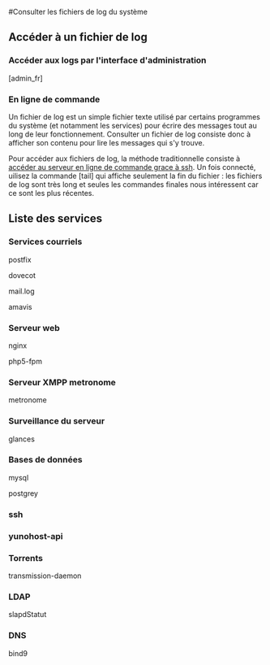#Consulter les fichiers de log du système

## Accéder à un fichier de log

### Accéder aux logs par l'interface d'administration

[admin_fr]

### En ligne de commande
Un fichier de log est un simple fichier texte utilisé par certains programmes du système (et notamment les services) pour écrire des messages tout au long de leur fonctionnement. Consulter un fichier de log consiste donc à afficher son contenu pour lire les messages qui s'y trouve.

Pour accéder aux fichiers de log, la méthode traditionnelle consiste à [accéder au serveur en ligne de commande grace à ssh](ssh_fr). Un fois connecté, uilisez la commande [tail] qui affiche seulement la fin du fichier : les fichiers de log sont très long et seules les commandes finales nous intéressent car ce sont les plus récentes.

## Liste des services

### Services courriels

postfix

dovecot

mail.log

amavis

### Serveur web

nginx

php5-fpm

### Serveur XMPP metronome

metronome

### Surveillance du serveur

glances

### Bases de données

mysql

postgrey

### ssh

### yunohost-api

### Torrents

transmission-daemon

### LDAP

slapdStatut

### DNS

bind9



